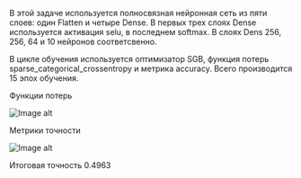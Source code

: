 В этой задаче используется полносвязная нейронная сеть из пяти слоев: один Flatten и четыре Dense. В первых трех слоях Dense используется активация selu, в последнем softmax. В слоях Dens 256, 256, 64 и 10 нейронов соответсвенно. 

В цикле обучения используется оптимизатор SGB, функция потерь sparse_categorical_crossentropy и метрика accuracy. Всего производится 15 эпох обучения.

Функции потерь 

![Image alt](https://github.com/samsdimko/SMOMI/Loss.png)

Метрики точности

![Image alt](https://github.com/samsdimko/SMOMI/Acc.png)

Итоговая точность 0.4963